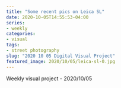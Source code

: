 ```yaml
---
title: "Some recent pics on Leica SL"
date: 2020-10-05T14:55:53-04:00
series:
- weekly
categories:
- visual
tags:
- street photography
slug: "2020 10 05 Digital Visual Project"
featured_image: 2020/10/05/leica-sl-0.jpg
---
```


Weekly visual project - 2020/10/05
<!--more-->
<!--toc-->
